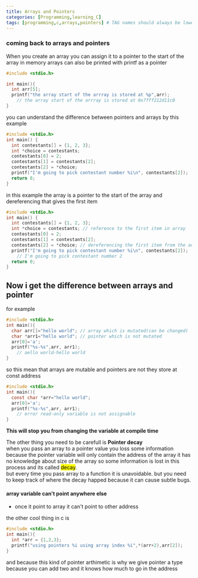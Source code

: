 ```yaml
---
title: Arrays and Pointers
categories: [Programming,learning_C]
tags: [programming,c,arrays,pointers] # TAG names should always be lowercase
---
```

### coming back to arrays and pointers
When you create an array you can assign it to a pointer to the start of the array in memory
arrays can also be printed with printf as a pointer
```c
#include <stdio.h>

int main(){
  int arr[5];
  printf("the array start of the arrray is stored at %p",arr); 
    // the array start of the arrray is stored at 0x7fff212d11c0
}
```
you can understand the difference between pointers and arrays by this example

```c
#include <stdio.h>
int main() {  
  int contestants[] = {1, 2, 3};
  int *choice = contestants;
  contestants[0] = 2;
  contestants[1] = contestants[2];
  contestants[2] = *choice;
  printf("I'm going to pick contestant number %i\n", contestants[2]);
  return 0;
} 

```
in this example the array is a pointer to the start of the array and dereferencing that gives the first item

```c
#include <stdio.h>
int main() {  
  int contestants[] = {1, 2, 3};
  int *choice = contestants; // reference to the first item in array
  contestants[0] = 2;
  contestants[1] = contestants[2];
  contestants[2] = *choice; // dereferencing the first item from the address
  printf("I'm going to pick contestant number %i\n", contestants[2]);
    // I'm going to pick contestant number 2
  return 0;
} 

```
## Now i get the difference between arrays and pointer
for example

```c
#include <stdio.h>
int main(){
  char arr[]="hello world"; // array which is mutated(can be changed)
  char *arr1="hello world"; // pointer which is not mutated
  arr[0]='a';
  printf("%s-%s",arr, arr1);
    // aello world-hello world
}
```

so this mean that arrays are mutable and pointers are not they store at const address

```c
#include <stdio.h>
int main(){
  const char *arr="hello world";
  arr[0]='a';
  printf("%s-%s",arr, arr1);
    // error read-only variable is not assignable
}
```

**This will stop you from changing the variable at compile time**

The other thing you need to be carefull is **Pointer decay**  
when you pass an array to a pointer value you loss some information because the pointer variable will only contain the address of the array
it has no knowledge about size of the array so some information is lost in this process and its called <mark>decay</mark>.  
but every time you pass array to a function it is unavoidable. but you need to keep track of where the decay happed because it can cause subtle bugs.

#### array variable can't point anywhere else
  - once it point to array it can't point to other address

the other cool thing in c is 

```c
#include <stdio.h>
int main(){
  int *arr = {1,2,3};
  printf("using pointers %i using array index %i",*(arr+2),arr[2]);
}

```
and because this kind of pointer arthimetic is why we give pointer a type
because you can add two and it knows how much to go in the address
